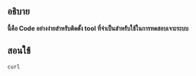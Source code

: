 ## อธิบาย
**นี้คือ Code อย่างง่ายสำหรับติดตั้ง tool ที่จำเป็นสำหรับใช้ในการทดสอบเจาะระบบ**
## สอนใช้
```
curl 
```

